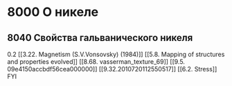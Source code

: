 # 8000 О никеле
## 8040 Свойства гальванического никеля
0.2
[[3.22. Magnetism (S.V.Vonsovsky) (1984)]]
[[5.8. Mapping of structures and properties evolved]]
[[8.68. vasserman_texture_69]]
[[9.5. 09e4150accbdf56cea000000]]
[[9.32.2010720112550517]]
[[6.2. Stress]] FYI